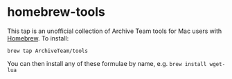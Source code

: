 homebrew-tools
==============

This tap is an unofficial collection of Archive Team tools for Mac users with [Homebrew](http://mxcl.github.com/homebrew). To install:

`brew tap ArchiveTeam/tools`

You can then install any of these formulae by name, e.g. `brew install wget-lua`